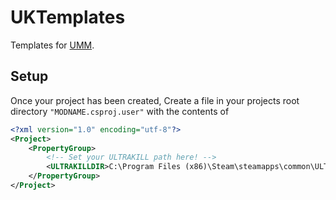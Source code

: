 # UKTemplates
 
Templates for [UMM](https://github.com/Temperz87/ultra-mod-manager).

## Setup

Once your project has been created, Create a file in your projects root directory `"MODNAME.csproj.user"` with the contents of
```xml
<?xml version="1.0" encoding="utf-8"?>
<Project>
	<PropertyGroup>
		<!-- Set your ULTRAKILL path here! -->
		<ULTRAKILLDIR>C:\Program Files (x86)\Steam\steamapps\common\ULTRAKILL</ULTRAKILLDIR>
	</PropertyGroup>
</Project>
```
